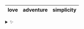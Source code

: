 | love | adventure | simplicity |
| :--: | :-------: | :--------: |

<details>
  <summary>✨</summary>
  These words are chosen at random each day. New words will appear here tomorrow morning.
</details>